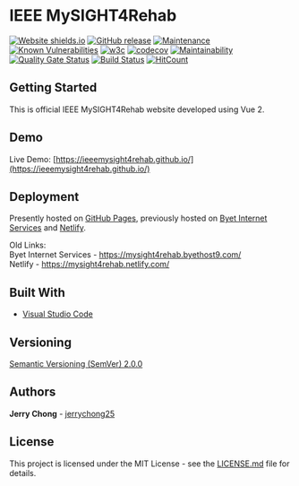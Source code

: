 # IEEE MySIGHT4Rehab

[![Website shields.io](https://img.shields.io/website-up-down-green-red/http/shields.io.svg)](https://ieeemysight4rehab.github.io/)
[![GitHub release](https://img.shields.io/github/release/ieeemysight4rehab/ieeemysight4rehab.github.io.svg)](https://gitHub.com/ieeemysight4rehab/ieeemysight4rehab.github.io/releases/)
[![Maintenance](https://img.shields.io/badge/Maintained%3F-yes-green.svg)](https://github.com/ieeemysight4rehab/ieeemysight4rehab.github.io/graphs/commit-activity)
[![Known Vulnerabilities](https://snyk.io/test/github/ieeemysight4rehab/ieeemysight4rehab.github.io/badge.svg)](https://snyk.io/test/github/ieeemysight4rehab/ieeemysight4rehab.github.io)
[![w3c](https://img.shields.io/w3c-validation/default?targetUrl=https%3A%2F%2Fieeemysight4rehab.github.io%2F)](https://ieeemysight4rehab.github.io/)
[![codecov](https://codecov.io/gh/ieeemysight4rehab/ieeemysight4rehab.github.io/branch/staging/graph/badge.svg)](https://codecov.io/gh/ieeemysight4rehab/ieeemysight4rehab.github.io)
[![Maintainability](https://api.codeclimate.com/v1/badges/cc92559a43fc1cf1d9a8/maintainability)](https://codeclimate.com/github/ieeemysight4rehab/ieeemysight4rehab.github.io/maintainability)
[![Quality Gate Status](https://sonarcloud.io/api/project_badges/measure?project=ieeemysight4rehab_ieeemysight4rehab.github.io&metric=alert_status)](https://sonarcloud.io/dashboard?id=ieeemysight4rehab_ieeemysight4rehab.github.io)
[![Build Status](https://travis-ci.org/ieeemysight4rehab/ieeemysight4rehab.github.io.svg?branch=staging)](https://travis-ci.org/ieeemysight4rehab/ieeemysight4rehab.github.io)
[![HitCount](http://hits.dwyl.com/ieeemysight4rehab/ieeemysight4rehabgithubio.svg)](http://hits.dwyl.com/ieeemysight4rehab/ieeemysight4rehabgithubio)

## Getting Started

This is official IEEE MySIGHT4Rehab website developed using Vue 2.

## Demo

Live Demo: [https://ieeemysight4rehab.github.io/](https://ieeemysight4rehab.github.io/)

## Deployment

Presently hosted on [GitHub Pages](https://pages.github.com/), previously hosted on [Byet Internet Services](https://byet.host/) and [Netlify](https://www.netlify.com/).

Old Links: <br/>
Byet Internet Services - https://mysight4rehab.byethost9.com/ <br/>
Netlify - https://mysight4rehab.netlify.com/ <br/>

## Built With

* [Visual Studio Code](https://code.visualstudio.com/)

## Versioning

[Semantic Versioning (SemVer) 2.0.0](http://semver.org/)

## Authors

**Jerry Chong** - [jerrychong25](https://github.com/jerrychong25)

## License

This project is licensed under the MIT License - see the [LICENSE.md](LICENSE.md) file for details.
